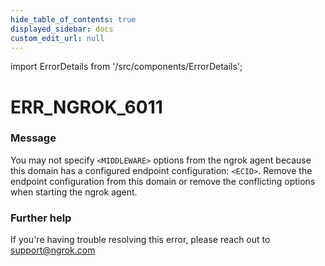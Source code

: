 ```yaml
---
hide_table_of_contents: true
displayed_sidebar: docs
custom_edit_url: null
---
```


import ErrorDetails from '/src/components/ErrorDetails';

# ERR_NGROK_6011

### Message
You may not specify `<MIDDLEWARE>` options from the ngrok agent because this domain has a configured endpoint configuration: `<ECID>`. Remove the endpoint configuration from this domain or remove the conflicting options when starting the ngrok agent.

### Further help
If you're having trouble resolving this error, please reach out to [support@ngrok.com](mailto:support@ngrok.com?subject=Help%20with%20ERR_NGROK_6011)

<ErrorDetails error='err_ngrok_6011' />
